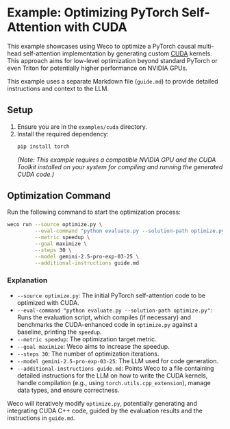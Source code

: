 # Example: Optimizing PyTorch Self-Attention with CUDA

This example showcases using Weco to optimize a PyTorch causal multi-head self-attention implementation by generating custom [CUDA](https://docs.nvidia.com/cuda/cuda-c-programming-guide/index.html) kernels. This approach aims for low-level optimization beyond standard PyTorch or even Triton for potentially higher performance on NVIDIA GPUs.

This example uses a separate Markdown file (`guide.md`) to provide detailed instructions and context to the LLM.

## Setup

1.  Ensure you are in the `examples/cuda` directory.
2.  Install the required dependency:
    ```bash
    pip install torch
    ```
    *(Note: This example requires a compatible NVIDIA GPU and the CUDA Toolkit installed on your system for compiling and running the generated CUDA code.)*

## Optimization Command

Run the following command to start the optimization process:

```bash
weco run --source optimize.py \
         --eval-command "python evaluate.py --solution-path optimize.py" \
         --metric speedup \
         --goal maximize \
         --steps 30 \
         --model gemini-2.5-pro-exp-03-25 \
         --additional-instructions guide.md
```

### Explanation

*   `--source optimize.py`: The initial PyTorch self-attention code to be optimized with CUDA.
*   `--eval-command "python evaluate.py --solution-path optimize.py"`: Runs the evaluation script, which compiles (if necessary) and benchmarks the CUDA-enhanced code in `optimize.py` against a baseline, printing the `speedup`.
*   `--metric speedup`: The optimization target metric.
*   `--goal maximize`: Weco aims to increase the speedup.
*   `--steps 30`: The number of optimization iterations.
*   `--model gemini-2.5-pro-exp-03-25`: The LLM used for code generation.
*   `--additional-instructions guide.md`: Points Weco to a file containing detailed instructions for the LLM on how to write the CUDA kernels, handle compilation (e.g., using `torch.utils.cpp_extension`), manage data types, and ensure correctness.

Weco will iteratively modify `optimize.py`, potentially generating and integrating CUDA C++ code, guided by the evaluation results and the instructions in `guide.md`.
